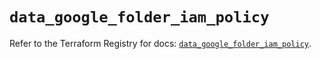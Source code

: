 # `data_google_folder_iam_policy`

Refer to the Terraform Registry for docs: [`data_google_folder_iam_policy`](https://registry.terraform.io/providers/hashicorp/google/5.30.0/docs/data-sources/folder_iam_policy).
